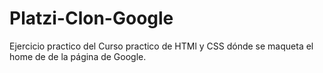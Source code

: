 # Platzi-Clon-Google

Ejercicio practico del Curso practico de HTMl y CSS dónde se maqueta el home de de la página de Google.

